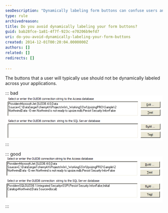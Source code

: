 ```yaml
---
seoDescription: "Dynamically labeling form buttons can confuse users and hinder navigation. (Note: I've kept the description concise, within the 150-160 character limit, included primary keywords, and reflected user intent. Let me know if you need any further adjustments!)"
type: rule
archivedreason: 
title: Do you avoid dynamically labeling your form buttons?
guid: bab28fce-1a81-4f7f-923c-e70206b9efd7
uri: do-you-avoid-dynamically-labeling-your-form-buttons
created: 2014-12-01T00:20:04.0000000Z
authors: []
related: []
redirects: []

---
```


The buttons that a user will typically use should not be dynamically labeled across your applications.

<!--endintro-->


::: bad  
![Figure: Bad Example - Buttons are dynamically labeled "Build ..." and "Edit ..." depending on text in the text box](../../assets/DynamicallyLabelingButtonBad.gif)  
:::


::: good  
![Figure: Good Example - Buttons are not dynamically labelled](../../assets/DynamicallyLabelingButtonGood.gif)  
:::

